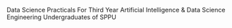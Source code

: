 Data Science Practicals For Third Year Artificial Intelligence & Data Science Engineering Undergraduates of SPPU 
